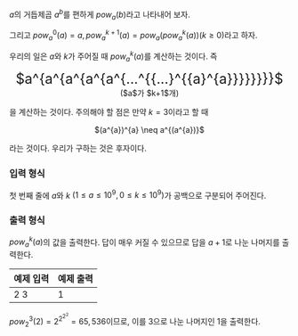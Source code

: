 $a$의 거듭제곱 $a^{b}$를 편하게 $pow_{a}(b)$라고 나타내어 보자.

그리고 $pow_{a}^{0}(a) = a, pow_{a}^{k+1}(a) = pow_{a} (pow_{a}^{k}(a)) (k \ge 0)$라고 하자.

우리의 일은 $a$와 $k$가 주어질 때 $pow_{a}^{k}(a)$를 계산하는 것이다. 즉

<center><span style="font-size: 25px;">$a^{a^{a^{a^{a^{...^{{...}^{{a}^{a}}}}}}}}$</span> ($a$가 $k+1$개)</center>

을 계산하는 것이다. 주의해야 할 점은 만약 $k = 3$이라고 할 때

<center>$(a^{a})^{a} \neq a^{(a^{a})}$</center>

라는 것이다. 우리가 구하는 것은 후자이다.

### 입력 형식

첫 번째 줄에 $a$와 $k$ $(1 \le a \le 10^{9}, 0 \le k \le 10^{9})$가 공백으로 구분되어 주어진다.

### 출력 형식

$pow_{a}^{k}(a)$의 값을 출력한다. 답이 매우 커질 수 있으므로 답을 $a+1$로 나눈 나머지를 출력한다.

<table class='table table-bordered table-condensed'>
 <thead>
  <tr>
   <th>예제 입력</th>
   <th>예제 출력</th>
  </tr>
 </thead>
 <tbody>
  <tr>
   <td style="width: 50%;" class="code-font">2 3</td>
   <td class="code-font">1</td>
  </tr>
 </tbody>
</table>

$pow_{2}^{3}(2) = 2^{2^{2^{2}}} = 65,536$이므로, 이를 $3$으로 나눈 나머지인 $1$을 출력한다.